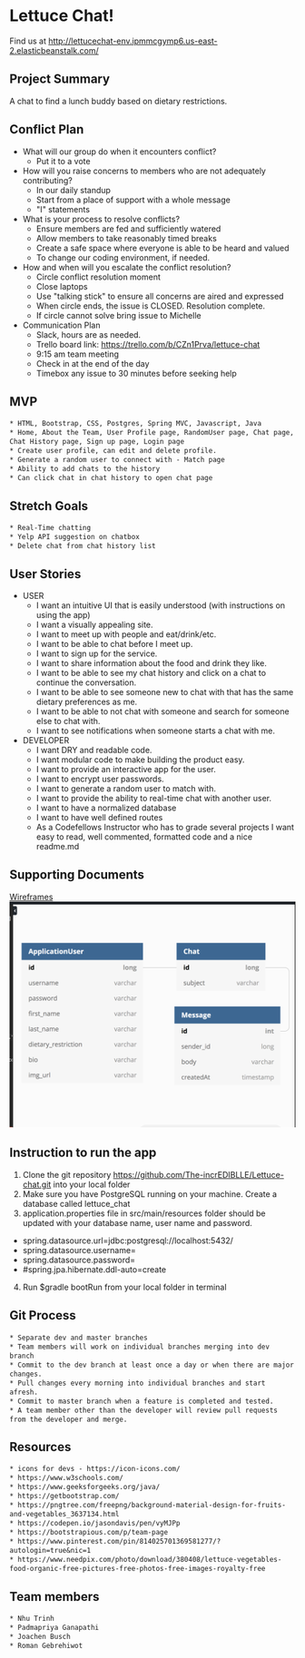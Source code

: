 # Lettuce Chat!

Find us at http://lettucechat-env.ipmmcgymp6.us-east-2.elasticbeanstalk.com/

## Project Summary
A chat to find a lunch buddy based on dietary restrictions.

## Conflict Plan
* What will our group do when it encounters conflict?
    * Put it to a vote
* How will you raise concerns to members who are not adequately contributing?
    * In our daily standup
    * Start from a place of support with a whole message
    * "I" statements
* What is your process to resolve conflicts?
    * Ensure members are fed and sufficiently watered
    * Allow members to take reasonably timed breaks
    * Create a safe space where everyone is able to be heard and valued
    * To change our coding environment, if needed.
* How and when will you escalate the conflict resolution?
    * Circle conflict resolution moment
    * Close laptops
    * Use "talking stick" to ensure all concerns are aired and expressed
    * When circle ends, the issue is CLOSED. Resolution complete.
    * If circle cannot solve bring issue to Michelle
* Communication Plan
    * Slack, hours are as needed.  
    * Trello board link: https://trello.com/b/CZn1Prva/lettuce-chat
    * 9:15 am team meeting
    * Check in at the end of the day
    * Timebox any issue to 30 minutes before seeking help

## MVP
    * HTML, Bootstrap, CSS, Postgres, Spring MVC, Javascript, Java
    * Home, About the Team, User Profile page, RandomUser page, Chat page, Chat History page, Sign up page, Login page
    * Create user profile, can edit and delete profile.
    * Generate a random user to connect with - Match page
    * Ability to add chats to the history 
    * Can click chat in chat history to open chat page
## Stretch Goals
    * Real-Time chatting
    * Yelp API suggestion on chatbox
    * Delete chat from chat history list

## User Stories
* USER
    * I want an intuitive UI that is easily understood (with instructions on using the app) 
    * I want a visually appealing site. 
    * I want to meet up with people and eat/drink/etc.
    * I want to be able to chat before I meet up. 
    * I want to sign up for the service.
    * I want to share information about the food and drink they like.
    * I want to be able to see my chat history and click on a chat to continue the conversation.
    * I want to be able to see someone new to chat with that has the same dietary preferences as me.
    * I want to be able to not chat with someone and search for someone else to chat with.
    * I want to see notifications when someone starts a chat with me.
* DEVELOPER
    * I want DRY and readable code.
    * I want modular code to make building the product easy.
    * I want to provide an interactive app for the user.
    * I want to encrypt user passwords.
    * I want to generate a random user to match with.
    * I want to provide the ability to real-time chat with another user.
    * I want to have a normalized database
    * I want to have well defined routes
    * As a Codefellows Instructor who has to grade several projects I want easy to read, well commented, formatted code
 and a nice readme.md
 
## Supporting Documents
[Wireframes](https://docs.google.com/document/d/1OHEhdJKXkddfbMeBZ5oERfuttoAXWSy5koxSMDdyEaM/edit?usp=sharing)
![DB Schema](https://github.com/The-incrEDIBLLE/Lettuce-chat/blob/dev/lettuce-chat/src/main/resources/static/images/LettuceChat_DBSchema.png)

## Instruction to run the app
1. Clone the git repository https://github.com/The-incrEDIBLLE/Lettuce-chat.git into your local folder
2. Make sure you have PostgreSQL running on your machine. Create a database called lettuce_chat
3. application.properties file in src/main/resources folder should be updated with your database name, user name and password.

  - spring.datasource.url=jdbc:postgresql://localhost:5432/<DB NAME>
  - spring.datasource.username=<DATABASE USERNAME>
  - spring.datasource.password=<DATABASE PASSWORD>
  - #spring.jpa.hibernate.ddl-auto=create
  
4. Run $gradle bootRun from your local folder in terminal

## Git Process 
    * Separate dev and master branches
    * Team members will work on individual branches merging into dev branch
    * Commit to the dev branch at least once a day or when there are major changes.
    * Pull changes every morning into individual branches and start afresh.
    * Commit to master branch when a feature is completed and tested.
    * A team member other than the developer will review pull requests from the developer and merge.
 
 ## Resources
    * icons for devs - https://icon-icons.com/
    * https://www.w3schools.com/
    * https://www.geeksforgeeks.org/java/
    * https://getbootstrap.com/
    * https://pngtree.com/freepng/background-material-design-for-fruits-and-vegetables_3637134.html
    * https://codepen.io/jasondavis/pen/vyMJPp
    * https://bootstrapious.com/p/team-page
    * https://www.pinterest.com/pin/814025701369581277/?autologin=true&nic=1
    * https://www.needpix.com/photo/download/380408/lettuce-vegetables-food-organic-free-pictures-free-photos-free-images-royalty-free
    
 
## Team members
    * Nhu Trinh
    * Padmapriya Ganapathi
    * Joachen Busch
    * Roman Gebrehiwot
